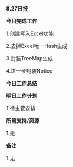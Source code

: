 **8.27日报**

**今日完成工作**

1.创建写入Excel功能

2.去掉Excel唯一Hash生成

3.封装TreeMap生成

4.进一步封装Notice

**今日工作总结**







**明日工作计划**

﻿1.待主管安排

**所需支持/资源**

﻿1.无

**备注**

1.无